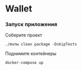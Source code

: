 # Wallet

### Запуск приложения
Соберите проект
```shell
./mvnw clean package -DskipTests
```
Поднимите контейнеры
```shell
docker-compose up
```